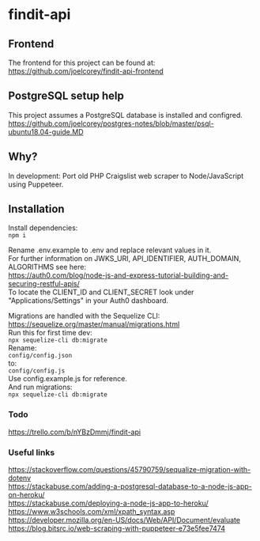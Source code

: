 # findit-api

## Frontend
The frontend for this project can be found at:  
https://github.com/joelcorey/findit-api-frontend

## PostgreSQL setup help
This project assumes a PostgreSQL database is installed and configred.  
https://github.com/joelcorey/postgres-notes/blob/master/psql-ubuntu18.04-guide.MD

## Why?
In development: Port old PHP Craigslist web scraper to Node/JavaScript using Puppeteer.

## Installation
Install dependencies:  
```npm i```  
  
Rename .env.example to .env and replace relevant values in it.  
For further information on JWKS_URI, API_IDENTIFIER, AUTH_DOMAIN, ALGORITHMS see here:  
https://auth0.com/blog/node-js-and-express-tutorial-building-and-securing-restful-apis/  
To locate the CLIENT_ID and CLIENT_SECRET look under "Applications/Settings" in your Auth0 dashboard.  
   
Migrations are handled with the Sequelize CLI:  
https://sequelize.org/master/manual/migrations.html  
Run this for first time dev:  
```npx sequelize-cli db:migrate```  
Rename:  
```config/config.json```  
to:  
```config/config.js```  
Use config.example.js for reference.  
And run migrations:  
```npx sequelize-cli db:migrate```  
  
### Todo
https://trello.com/b/nYBzDmmj/findit-api  
  
### Useful links
https://stackoverflow.com/questions/45790759/sequalize-migration-with-dotenv  
https://stackabuse.com/adding-a-postgresql-database-to-a-node-js-app-on-heroku/  
https://stackabuse.com/deploying-a-node-js-app-to-heroku/  
https://www.w3schools.com/xml/xpath_syntax.asp  
https://developer.mozilla.org/en-US/docs/Web/API/Document/evaluate  
https://blog.bitsrc.io/web-scraping-with-puppeteer-e73e5fee7474  